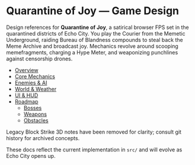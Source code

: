 # Quarantine of Joy — Game Design

Design references for **Quarantine of Joy**, a satirical browser FPS set in the quarantined districts of Echo City. You play the Courier from the Memetic Underground, raiding Bureau of Blandness compounds to steal back the Meme Archive and broadcast joy. Mechanics revolve around scooping memefragments, charging a Hype Meter, and weaponizing punchlines against censorship drones.

- [Overview](./overview.md)
- [Core Mechanics](./mechanics.md)
- [Enemies & AI](./enemies.md)
- [World & Weather](./world.md)
- [UI & HUD](./ui-hud.md)
- [Roadmap](./roadmap.md)
  - [Bosses](./bosses.md)
  - [Weapons](./weapons.md)
  - [Obstacles](./obstacles.md)

Legacy Block Strike 3D notes have been removed for clarity; consult git history for archived concepts.

These docs reflect the current implementation in `src/` and will evolve as Echo City opens up.
